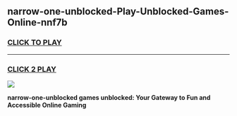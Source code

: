 
## narrow-one-unblocked-Play-Unblocked-Games-Online-nnf7b
<h3>
<a href="https://premium76.site?title=narrow-one-unblocked&ref=25A">CLICK TO PLAY</a></h3>
<hr>

<h3>
<a href="https://premium76.site?title=narrow-one-unblocked&ref=25A">CLICK 2 PLAY</a>
  
</h3>

<a href="https://premium76.site?title=narrow-one-unblocked&ref=25A"><img src="https://clearcache.store/games.png"></a>


**narrow-one-unblocked games unblocked: Your Gateway to Fun and Accessible Online Gaming**
